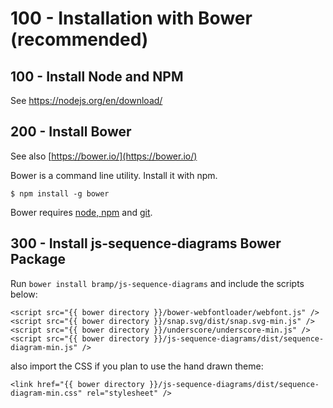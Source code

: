 # 100 - Installation with Bower (recommended)

## 100 - Install Node and NPM

See https://nodejs.org/en/download/

## 200 - Install Bower

See also [https://bower.io/](https://bower.io/)

Bower is a command line utility. Install it with npm.

```$ npm install -g bower```

Bower requires [node, npm](http://nodejs.org/) and [git](http://git-scm.org/).

## 300 - Install js-sequence-diagrams Bower Package

Run ```bower install bramp/js-sequence-diagrams``` and include the scripts below:

```
<script src="{{ bower directory }}/bower-webfontloader/webfont.js" />
<script src="{{ bower directory }}/snap.svg/dist/snap.svg-min.js" />
<script src="{{ bower directory }}/underscore/underscore-min.js" />
<script src="{{ bower directory }}/js-sequence-diagrams/dist/sequence-diagram-min.js" />
```

also import the CSS if you plan to use the hand drawn theme:

```
<link href="{{ bower directory }}/js-sequence-diagrams/dist/sequence-diagram-min.css" rel="stylesheet" />
```
